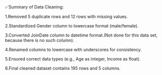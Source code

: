 
✅Summary of Data Cleaning:

1.Removed 5 duplicate rows and 12 rows with missing values.

2.Standardized Gender column to lowercase format (male/female).

3.Converted JoinDate column to datetime format.(Not done for this data set, because there is no such column).

4.Renamed columns to lowercase with underscores for consistency.

5.Ensured correct data types (e.g., Age as integer, Income as float).

6.Final cleaned dataset contains 195 rows and 5 columns.

